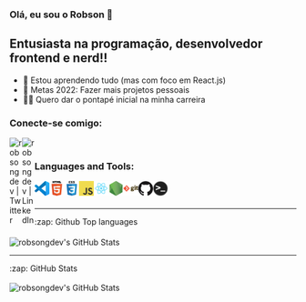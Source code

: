### Olá, eu sou o Robson 👋

<!-- [![Website](https://img.shields.io/website?label=codeSTACKr.com&style=for-the-badge&url=https%3A%2F%2Fcodestackr.com)](https://codestackr.com)
[![Twitter Follow](https://img.shields.io/twitter/follow/codeSTACKr?color=1DA1F2&logo=twitter&style=for-the-badge)](https://twitter.com/intent/follow?original_referer=https%3A%2F%2Fgithub.com%2FcodeSTACKr&screen_name=codeSTACKr) -->

## Entusiasta na programação, desenvolvedor frontend e nerd!!

- 🌱 Estou aprendendo tudo (mas com foco em React.js)
- 🥅 Metas 2022: Fazer mais projetos pessoais
- 👨‍💻 Quero dar o pontapé inicial na minha carreira

### Conecte-se comigo:

<!-- [<img align="left" alt="codeSTACKr.com" width="22px" src="https://raw.githubusercontent.com/iconic/open-iconic/master/svg/globe.svg" />][website] -->
[<img align="left" alt="robsongdev | Twitter" width="22px" src="https://cdn.jsdelivr.net/npm/simple-icons@v3/icons/twitter.svg" />][TWITTER]
[<img align="left" alt="robsongdev | LinkedIn" width="22px" src="https://cdn.jsdelivr.net/npm/simple-icons@v3/icons/linkedin.svg" />][LINKEDIN]


<br />

### Languages and Tools:

<img align="left" alt="Visual Studio Code" width="26px" src="https://raw.githubusercontent.com/github/explore/80688e429a7d4ef2fca1e82350fe8e3517d3494d/topics/visual-studio-code/visual-studio-code.png" />
<img align="left" alt="HTML5" width="26px" src="https://raw.githubusercontent.com/github/explore/80688e429a7d4ef2fca1e82350fe8e3517d3494d/topics/html/html.png" />
<img align="left" alt="CSS3" width="26px" src="https://raw.githubusercontent.com/github/explore/80688e429a7d4ef2fca1e82350fe8e3517d3494d/topics/css/css.png" />
<img align="left" alt="JavaScript" width="26px" src="https://raw.githubusercontent.com/github/explore/80688e429a7d4ef2fca1e82350fe8e3517d3494d/topics/javascript/javascript.png" />
<img align="left" alt="React" width="26px" src="https://raw.githubusercontent.com/github/explore/80688e429a7d4ef2fca1e82350fe8e3517d3494d/topics/react/react.png" />
<img align="left" alt="Node.js" width="26px" src="https://raw.githubusercontent.com/github/explore/80688e429a7d4ef2fca1e82350fe8e3517d3494d/topics/nodejs/nodejs.png" />
<img align="left" alt="Git" width="26px" src="https://raw.githubusercontent.com/github/explore/80688e429a7d4ef2fca1e82350fe8e3517d3494d/topics/git/git.png" />
<img align="left" alt="GitHub" width="26px" src="https://raw.githubusercontent.com/github/explore/78df643247d429f6cc873026c0622819ad797942/topics/github/github.png" />
<img align="left" alt="Terminal" width="26px" src="https://raw.githubusercontent.com/github/explore/80688e429a7d4ef2fca1e82350fe8e3517d3494d/topics/terminal/terminal.png" />

<br />
<br />

---


</details>

  <summary>:zap: Github Top languages </summary>
  <br/>
  
   <img align="center" alt="robsongdev's GitHub Stats" src="https://github-readme-stats-robsongdev.vercel.app/api/top-langs/?username=robsongdev&layout=compact" />
  
  <br/>
  
  ---
  
  <summary>:zap: GitHub Stats</summary>
  <br/>

  <img align="left" alt="robsongdev's GitHub Stats" src="https://github-readme-stats-robsongdev.vercel.app/api?username=robsongdev&show_icons=true&hide_border=true&hide=stars,contribs&theme=radical" />



<!-- [website]: https://codeSTACKr.com -->
[twitter]: https://twitter.com/robsong369
[linkedin]: https://www.linkedin.com/in/robson-gabriel-rodrigues-215470205/

